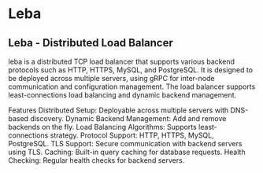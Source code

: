 # Leba
## Leba - Distributed Load Balancer
leba is a distributed TCP load balancer that supports various backend protocols such as HTTP, HTTPS, MySQL, and PostgreSQL. It is designed to be deployed across multiple servers, using gRPC for inter-node communication and configuration management. The load balancer supports least-connections load balancing and dynamic backend management.

Features
Distributed Setup: Deployable across multiple servers with DNS-based discovery.
Dynamic Backend Management: Add and remove backends on the fly.
Load Balancing Algorithms: Supports least-connections strategy.
Protocol Support: HTTP, HTTPS, MySQL, PostgreSQL.
TLS Support: Secure communication with backend servers using TLS.
Caching: Built-in query caching for database requests.
Health Checking: Regular health checks for backend servers.
